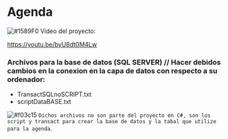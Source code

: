 # Agenda

![#1589F0](https://via.placeholder.com/15/1589F0/000000?text=+) Video del proyecto: 

https://youtu.be/byU8dt0M4Lw

### Archivos para la base de datos (SQL SERVER) // Hacer debidos cambios en la conexion en la capa de datos con respecto a su ordenador:

- TransactSQLnoSCRIPT.txt
- scriptDataBASE.txt

![#f03c15](https://via.placeholder.com/15/f03c15/000000?text=+)
`Dichos archivos no son parte del proyecto en C#, son los script y transact para crear la base de datos y la tabal que utilize para la agenda`. 
